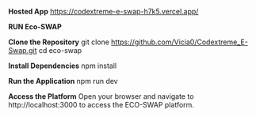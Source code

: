 **Hosted App**
https://codextreme-e-swap-h7k5.vercel.app/ 


**RUN Eco-SWAP**

**Clone the Repository**
git clone https://github.com/Vicia0/Codextreme_E-Swap.git
cd eco-swap

**Install Dependencies**
npm install

**Run the Application**
npm run dev

**Access the Platform**
Open your browser and navigate to http://localhost:3000 to access the ECO-SWAP platform.


